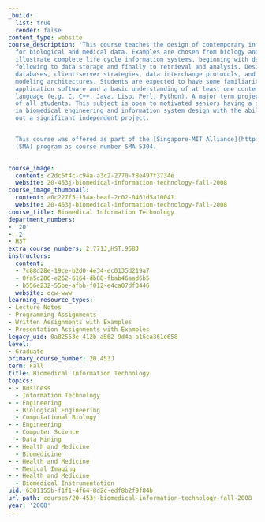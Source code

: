 ```yaml
---
_build:
  list: true
  render: false
content_type: website
course_description: 'This course teaches the design of contemporary information systems
  for biological and medical data. Examples are chosen from biology and medicine to
  illustrate complete life cycle information systems, beginning with data acquisition,
  following to data storage and finally to retrieval and analysis. Design of appropriate
  databases, client-server strategies, data interchange protocols, and computational
  modeling architectures. Students are expected to have some familiarity with scientific
  application software and a basic understanding of at least one contemporary programming
  language (e.g. C, C++, Java, Lisp, Perl, Python). A major term project is required
  of all students. This subject is open to motivated seniors having a strong interest
  in biomedical engineering and information system design with the ability to carry
  out a significant independent project.


  This course was offered as part of the [Singapore-MIT Alliance](http://web.mit.edu/sma)
  (SMA) program as course number SMA 5304.

  '
course_image:
  content: c2dc5f4c-c94a-a3c2-2770-f8e497f3734e
  website: 20-453j-biomedical-information-technology-fall-2008
course_image_thumbnail:
  content: a0c227f5-154a-beaf-2c02-0461d5a10041
  website: 20-453j-biomedical-information-technology-fall-2008
course_title: Biomedical Information Technology
department_numbers:
- '20'
- '2'
- HST
extra_course_numbers: 2.771J,HST.958J
instructors:
  content:
  - 7c88d28e-19ce-b2d0-4e34-ec0135d219a7
  - 0fa5c286-e262-6164-db88-fbab46aad6b5
  - b556e232-55be-afbb-f012-e4ca07df3446
  website: ocw-www
learning_resource_types:
- Lecture Notes
- Programming Assignments
- Written Assignments with Examples
- Presentation Assignments with Examples
legacy_uid: 0a82553e-412b-a562-9d4a-a16ca361e658
level:
- Graduate
primary_course_number: 20.453J
term: Fall
title: Biomedical Information Technology
topics:
- - Business
  - Information Technology
- - Engineering
  - Biological Engineering
  - Computational Biology
- - Engineering
  - Computer Science
  - Data Mining
- - Health and Medicine
  - Biomedicine
- - Health and Medicine
  - Medical Imaging
- - Health and Medicine
  - Biomedical Instrumentation
uid: 6301155b-f1f1-4f64-8d2c-edf8b2f9f84b
url_path: courses/20-453j-biomedical-information-technology-fall-2008
year: '2008'
---
```

